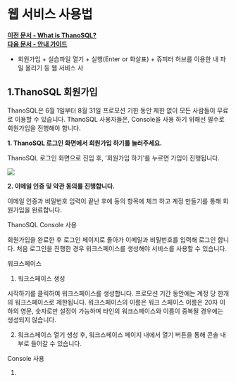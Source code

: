 # __웹 서비스 사용법__ 

**[이전 문서 - What is ThanoSQL?](/what_is_thanosql/)** <br>**[다음 문서 - 안내 가이드](/quick_start/algorithm_list/)**

- 회원가입 + 실습파일 열기 + 실행(Enter or 화살표) + 쥬피터 허브를 이용한 내 파일 올리기 등 웹 서비스 사

## __1.ThanoSQL 회원가입__

ThanoSQL은 6월 1일부터 8월 31일 프로모션 기한 동안 제한 없이 모든 사람들이 무료로 이용할 수 있습니다.
ThanoSQL 사용자들은, Console을 사용 하기 위해선 필수로 회원가입을 진행해야 합니다.

__1. ThanoSQL 로그인 화면에서 회원가입 하기를 눌러주세요.__

ThanoSQL 로그인 화면으로 진입 후, '회원가입 하기'를 누르면 가입이 진행됩니다.

<img src=../회원가입.png>

__2. 이메일 인증 및 약관 동의를 진행합니다.__

이메일 인증과 비밀번호 입력이 끝난 후에 동의 항목에 체크 하고 계정 만들기를 통해 회원가입을 완료합니다.

ThanoSQL Console 사용

회원가입을 완료한 후 로그인 페이지로 돌아가 이메일과 비밀번호를 입력해 로그인 합니다.
처음 로그인을 진행한 경우 워크스페이스를 생성해야 서비스를 사용할 수 있습니다.

워크스페이스

1. 워크스페이스 생성

시작하기를 클릭하여 워크스페이스를 생성합니다.
프로모션 기간 동안에는 계정 당 한개의 워크스페이스로 제한됩니다.
워크스페이스의 이름은 워크 스페이스 이름은 20자 이하의 영문, 숫자로만 설정이 가능하며 타인의 워크스페이스와 이름이 중복될 경우에는 생성되지 않습니다.

2. 워크스페이스 열기
   생성 후, 워크스페이스 페이지 내에서 열기 버튼을 통해 콘솔 내부로 들어갈 수 있습니다.

Console 사용

1.
